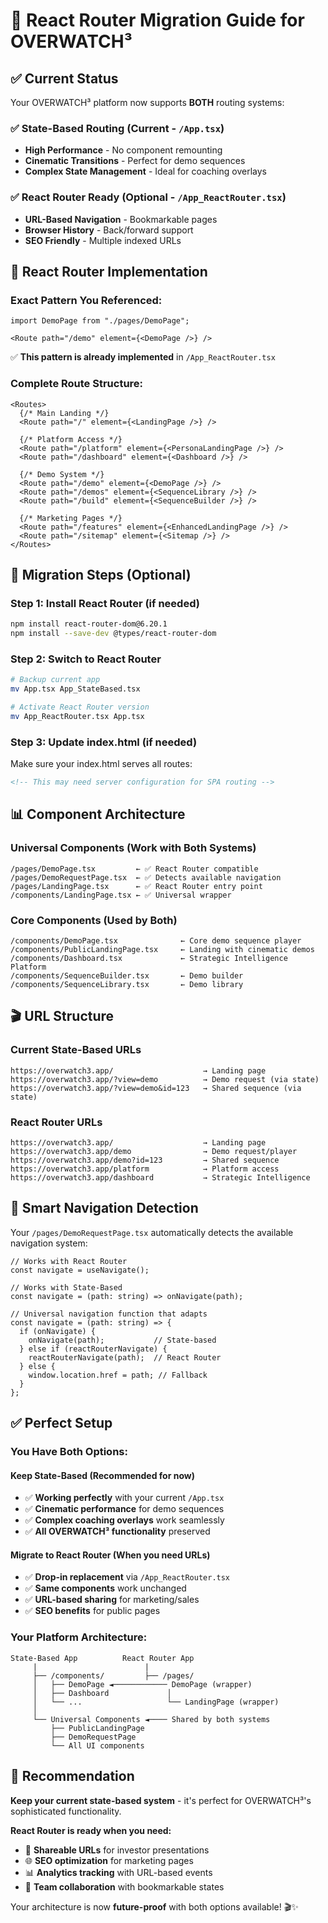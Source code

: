 # 🚀 React Router Migration Guide for OVERWATCH³

## ✅ **Current Status**

Your OVERWATCH³ platform now supports **BOTH** routing systems:

### **✅ State-Based Routing** (Current - `/App.tsx`)
- **High Performance** - No component remounting
- **Cinematic Transitions** - Perfect for demo sequences
- **Complex State Management** - Ideal for coaching overlays

### **✅ React Router Ready** (Optional - `/App_ReactRouter.tsx`)
- **URL-Based Navigation** - Bookmarkable pages
- **Browser History** - Back/forward support  
- **SEO Friendly** - Multiple indexed URLs

## 🎯 **React Router Implementation**

### **Exact Pattern You Referenced:**
```tsx
import DemoPage from "./pages/DemoPage";

<Route path="/demo" element={<DemoPage />} />
```

✅ **This pattern is already implemented** in `/App_ReactRouter.tsx`

### **Complete Route Structure:**
```tsx
<Routes>
  {/* Main Landing */}
  <Route path="/" element={<LandingPage />} />
  
  {/* Platform Access */}
  <Route path="/platform" element={<PersonaLandingPage />} />
  <Route path="/dashboard" element={<Dashboard />} />
  
  {/* Demo System */}
  <Route path="/demo" element={<DemoPage />} />
  <Route path="/demos" element={<SequenceLibrary />} />
  <Route path="/build" element={<SequenceBuilder />} />
  
  {/* Marketing Pages */}
  <Route path="/features" element={<EnhancedLandingPage />} />
  <Route path="/sitemap" element={<Sitemap />} />
</Routes>
```

## 🚀 **Migration Steps** (Optional)

### **Step 1: Install React Router (if needed)**
```bash
npm install react-router-dom@6.20.1
npm install --save-dev @types/react-router-dom
```

### **Step 2: Switch to React Router**
```bash
# Backup current app
mv App.tsx App_StateBased.tsx

# Activate React Router version
mv App_ReactRouter.tsx App.tsx
```

### **Step 3: Update index.html (if needed)**
Make sure your index.html serves all routes:
```html
<!-- This may need server configuration for SPA routing -->
```

## 📊 **Component Architecture**

### **Universal Components** (Work with Both Systems)
```
/pages/DemoPage.tsx         ← ✅ React Router compatible
/pages/DemoRequestPage.tsx  ← ✅ Detects available navigation
/pages/LandingPage.tsx      ← ✅ React Router entry point
/components/LandingPage.tsx ← ✅ Universal wrapper
```

### **Core Components** (Used by Both)
```
/components/DemoPage.tsx              ← Core demo sequence player
/components/PublicLandingPage.tsx     ← Landing with cinematic demos
/components/Dashboard.tsx             ← Strategic Intelligence Platform
/components/SequenceBuilder.tsx       ← Demo builder
/components/SequenceLibrary.tsx       ← Demo library
```

## 🎬 **URL Structure**

### **Current State-Based URLs**
```
https://overwatch3.app/                    → Landing page
https://overwatch3.app/?view=demo          → Demo request (via state)
https://overwatch3.app/?view=demo&id=123   → Shared sequence (via state)
```

### **React Router URLs**
```
https://overwatch3.app/                    → Landing page
https://overwatch3.app/demo                → Demo request/player
https://overwatch3.app/demo?id=123         → Shared sequence
https://overwatch3.app/platform            → Platform access
https://overwatch3.app/dashboard           → Strategic Intelligence
```

## 🎯 **Smart Navigation Detection**

Your `/pages/DemoRequestPage.tsx` automatically detects the available navigation system:

```tsx
// Works with React Router
const navigate = useNavigate();

// Works with State-Based
const navigate = (path: string) => onNavigate(path);

// Universal navigation function that adapts
const navigate = (path: string) => {
  if (onNavigate) {
    onNavigate(path);           // State-based
  } else if (reactRouterNavigate) {
    reactRouterNavigate(path);  // React Router
  } else {
    window.location.href = path; // Fallback
  }
};
```

## ✅ **Perfect Setup**

### **You Have Both Options:**

#### **Keep State-Based** (Recommended for now)
- ✅ **Working perfectly** with your current `/App.tsx`
- ✅ **Cinematic performance** for demo sequences
- ✅ **Complex coaching overlays** work seamlessly
- ✅ **All OVERWATCH³ functionality** preserved

#### **Migrate to React Router** (When you need URLs)
- ✅ **Drop-in replacement** via `/App_ReactRouter.tsx`
- ✅ **Same components** work unchanged
- ✅ **URL-based sharing** for marketing/sales
- ✅ **SEO benefits** for public pages

### **Your Platform Architecture:**

```
State-Based App          React Router App
     |                        |
     ├── /components/         ├── /pages/
     │   ├── DemoPage ◄──────────── DemoPage (wrapper)
     │   ├── Dashboard             │ 
     │   └── ...                   └── LandingPage (wrapper)
     │                              
     └── Universal Components ◄──── Shared by both systems
         ├── PublicLandingPage
         ├── DemoRequestPage
         └── All UI components
```

## 🚀 **Recommendation**

**Keep your current state-based system** - it's perfect for OVERWATCH³'s sophisticated functionality. 

**React Router is ready when you need:**
- 🔗 **Shareable URLs** for investor presentations
- 🌐 **SEO optimization** for marketing pages  
- 📊 **Analytics tracking** with URL-based events
- 👥 **Team collaboration** with bookmarkable states

Your architecture is now **future-proof** with both options available! 🎬✨
